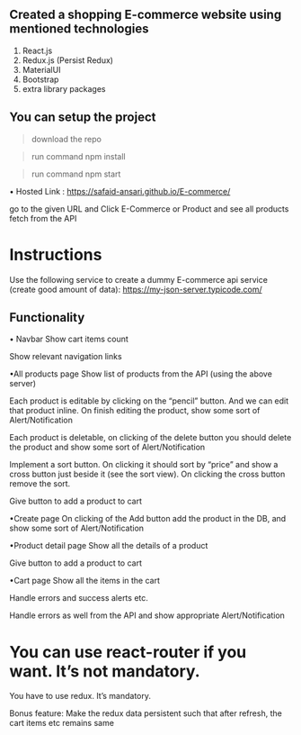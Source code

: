 ## Created a shopping E-commerce website using mentioned technologies

1. React.js
2. Redux.js (Persist Redux)
3. MaterialUI
4. Bootstrap
5. extra library packages

## You can setup the project

> download the repo

> run command npm install

> run command npm start


• Hosted Link : https://safaid-ansari.github.io/E-commerce/

go to the given URL and Click E-Commerce or Product and see all products fetch from the API

# Instructions

Use the following service to create a dummy E-commerce api service (create good amount of data): https://my-json-server.typicode.com/

## Functionality

• Navbar
Show cart items count

Show relevant navigation links

•All products page
Show list of products from the API (using the above server)

Each product is editable by clicking on the “pencil” button. And we can edit that product inline. On finish editing the product, show some sort of Alert/Notification

Each product is deletable, on clicking of the delete button you should delete the product and show some sort of Alert/Notification

Implement a sort button. On clicking it should sort by “price” and show a cross button just beside it (see the sort view). On clicking the cross button remove the sort.

Give button to add a product to cart

•Create page
On clicking of the Add button add the product in the DB, and show some sort of Alert/Notification

•Product detail page
Show all the details of a product

Give button to add a product to cart

•Cart page
Show all the items in the cart

Handle errors and success alerts etc.

Handle errors as well from the API and show appropriate Alert/Notification

# You can use react-router if you want. It’s not mandatory.

You have to use redux. It’s mandatory.

Bonus feature: Make the redux data persistent such that after refresh, the cart items etc remains same
